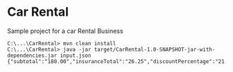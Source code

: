 # Car Rental
Sample project for a car Rental Business

```
C:\...\CarRental> mvn clean install
C:\...\CarRental> java -jar target/CarRental-1.0-SNAPSHOT-jar-with-dependencies.jar input.json
{"subtotal":"180.00","insuranceTotal":"26.25","discountPercentage":"21.00","totalPayment":"185.25"}
```

